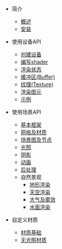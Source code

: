 - 简介

  - [概述](zh-cn/intro.md)
  - [安装](zh-cn/installation.md)

- 使用设备API

  - [创建设备](zh-cn/device.md)
  - [编写shader](zh-cn/shader.md)
  - [渲染状态](zh-cn/renderstate.md)
  - [缓冲区(Buffer)](zh-cn/buffer.md)
  - [纹理(Texture)](zh-cn/texture.md)
  - [渲染图元](zh-cn/drawcall.md)
  - [示例](zh-cn/devicesamples.md)

- 使用场景API

  - [基本框架](zh-cn/scene-basic.md)
  - [网格及材质](zh-cn/mesh-material.md)
  - [场景图及节点](zh-cn/scene-graph.md)
  - [光照](zh-cn/lighting.md)
  - [阴影](zh-cn/shadow.md)
  - [动画](zh-cn/animation.md)
  - [后处理](zh-cn/posteffect.md)
  - 自然景观
    - [地形渲染](zh-cn/terrain.md)
    - [天空渲染](zh-cn/sky.md)
    - [大气及雾效](zh-cn/fog.md)
    - [水面渲染](zh-cn/water.md)

- 自定义材质

  - [材质基础](zh-cn/user-material.md)
  - [无光照材质](zh-cn/user-material-unlit.md)

